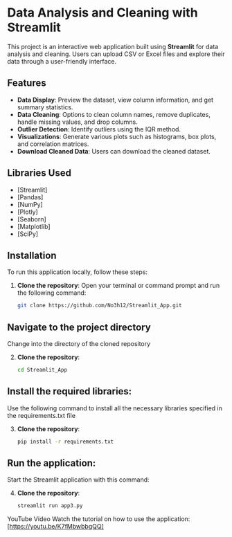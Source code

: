# Data Analysis and Cleaning with Streamlit

This project is an interactive web application built using **Streamlit** for data analysis and cleaning. Users can upload CSV or Excel files and explore their data through a user-friendly interface.

## Features

- **Data Display**: Preview the dataset, view column information, and get summary statistics.
- **Data Cleaning**: Options to clean column names, remove duplicates, handle missing values, and drop columns.
- **Outlier Detection**: Identify outliers using the IQR method.
- **Visualizations**: Generate various plots such as histograms, box plots, and correlation matrices.
- **Download Cleaned Data**: Users can download the cleaned dataset.

## Libraries Used

- [Streamlit]
- [Pandas]
- [NumPy]
- [Plotly]
- [Seaborn]
- [Matplotlib]
- [SciPy]

## Installation

To run this application locally, follow these steps:

1. **Clone the repository**:
   Open your terminal or command prompt and run the following command:
   ```bash
   git clone https://github.com/No3h12/Streamlit_App.git

## Navigate to the project directory
Change into the directory of the cloned repository

2. **Clone the repository**:
   ```bash
   cd Streamlit_App

## Install the required libraries:
Use the following command to install all the necessary libraries specified in the requirements.txt file

3. **Clone the repository**:
   ```bash
   pip install -r requirements.txt

## Run the application:
Start the Streamlit application with this command:

4. **Clone the repository**:
   ```bash
   streamlit run app3.py

YouTube Video
Watch the tutorial on how to use the application: [https://youtu.be/K7fMbwbbgQQ]

